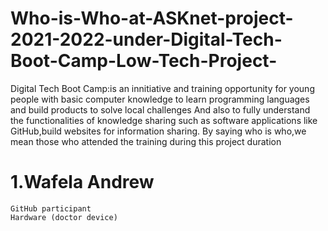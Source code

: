 # Who-is-Who-at-ASKnet-project-2021-2022-under-Digital-Tech-Boot-Camp-Low-Tech-Project-
Digital Tech Boot Camp:is an innitiative and training opportunity for young people with basic computer knowledge to learn programming languages and build products to solve local challenges
And also to fully understand the functionalities of knowledge sharing such as software applications like GitHub,build websites for information sharing.
By saying who is who,we mean those who attended the training during this project duration 
# 1.Wafela Andrew
    GitHub participant
    Hardware (doctor device)

